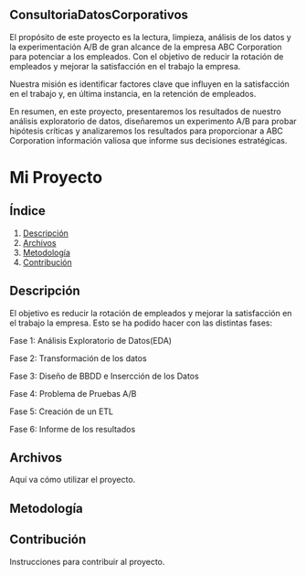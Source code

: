 
## ConsultoriaDatosCorporativos
El propósito de este proyecto es la lectura, limpieza, análisis de los datos y la experimentación A/B de gran alcance de la empresa ABC Corporation para potenciar a los empleados. Con el objetivo de reducir la rotación de empleados y mejorar la satisfacción en el trabajo la empresa.

Nuestra misión es identificar factores clave que influyen en la satisfacción en el trabajo y, en última instancia, en la retención de empleados.

En resumen, en este proyecto, presentaremos los resultados de nuestro análisis exploratorio de datos, diseñaremos un experimento A/B para probar hipótesis críticas y analizaremos los resultados para proporcionar a ABC Corporation información valiosa que informe sus decisiones estratégicas.

# Mi Proyecto

## Índice

1. [Descripción](#Descripción)
2. [Archivos](#Archivos)
3. [Metodología](#Metodología)
4. [Contribución](#contribución)

## Descripción
El objetivo es reducir la rotación de empleados y mejorar la satisfacción en el trabajo la empresa. Esto se ha podido hacer con las distintas fases:

Fase 1: Análisis Exploratorio de Datos(EDA)

Fase 2: Transformación de los datos

Fase 3: Diseño de BBDD e Insercción de los Datos

Fase 4: Problema de Pruebas A/B

Fase 5: Creación de un ETL

Fase 6: Informe de los resultados



## Archivos
Aquí va cómo utilizar el proyecto.

## Metodología

## Contribución
Instrucciones para contribuir al proyecto.





